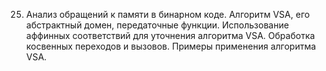25. Анализ обращений к памяти в бинарном коде. Алгоритм VSA, его абстрактный домен, передаточные функции. Использование аффинных соответствий для уточнения алгоритма VSA. Обработка косвенных переходов и вызовов. Примеры применения алгоритма VSA.
